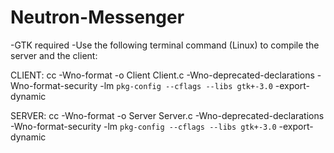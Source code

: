 # Neutron-Messenger
-GTK required
-Use the following terminal command (Linux) to compile the server and the client:
 
 CLIENT:
 cc -Wno-format -o Client  Client.c -Wno-deprecated-declarations -Wno-format-security -lm `pkg-config --cflags --libs gtk+-3.0` -export-dynamic
 
 SERVER:
 cc -Wno-format -o Server  Server.c -Wno-deprecated-declarations -Wno-format-security -lm `pkg-config --cflags --libs gtk+-3.0` -export-dynamic
